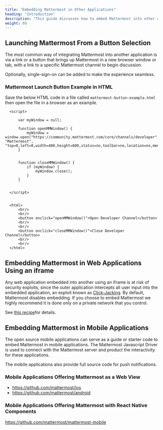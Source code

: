 ```yaml
---
title: "Embedding Mattermost in Other Applications"
heading: "Introduction"
description: "This guide discusses how to embed Mattermost into other applications in different ways."
weight: 80
---
```


## Launching Mattermost From a Button Selection

The most common way of integrating Mattermost into another application is via a link or a button that brings up Mattermost in a new browser window or tab, with a link to a specific Mattermost channel to begin discussion.

Optionally, single-sign-on can be added to make the experience seamless.

### Mattermost Launch Button Example in HTML 

Save the below HTML code in a file called `mattermost-button-example.html` then open the file in a browser as an example.

```
  <script>

      var myWindow = null;

      function openMMWindow() {
          myWindow = window.open("https://community.mattermost.com/core/channels/developer", "Mattermost", "top=0,left=0,width=400,height=600,status=no,toolbar=no,location=no,menubar=no,titlebar=no");
      }


      function closeMMWindow() {
          if (myWindow) {
              myWindow.close();
          }
      }


  </script>


  <html>
      <br/>
      <br/>
      <button onclick="openMMWindow()">Open Developer Channel</button>
      <br/>
      <br/>
      <button onclick="closeMMWindow()">Close Developer Channel</button>
      <br/>
      <br/>
  </html>
```

## Embedding Mattermost in Web Applications Using an iframe

Any web application embedded into another using an iframe is at risk of security exploits, since the outer application intercepts all user input into the embedded application, an exploit known as [Click-Jacking](https://en.wikipedia.org/wiki/Clickjacking). By default, Mattermost disables embedding. If you choose to embed Mattermost we highly recommend it is done only on a private network that you control.

See [this recipe](https://forum.mattermost.org/t/recipe-embedding-mattermost-in-web-applications-using-an-iframe-unsupported-recipe/10233)for details.

## Embedding Mattermost in Mobile Applications

The open source mobile applications can serve as a guide or starter code to embed Mattermost in mobile applications. The Mattermost Javascript Driver is used to connect with the Mattermost server and product the interactivity for these applications.

The mobile applications also provide full source code for push notifications.

### Mobile Applications Offering Mattermost as a Web View 

- https://github.com/mattermost/ios
- https://github.com/mattermost/android

### Mobile Applications Offering Mattermost with React Native Components 

https://github.com/mattermost/mattermost-mobile
